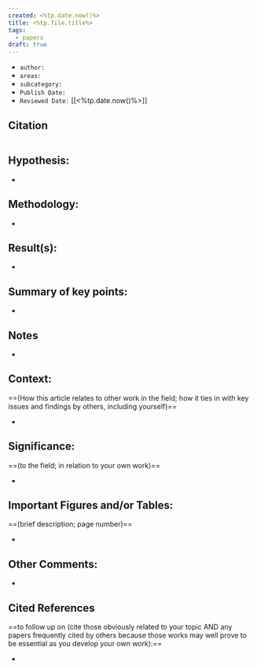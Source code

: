 ```yaml
---
created: <%tp.date.now()%>
title: <%tp.file.title%>
tags:
  - papers
draft: true
---
```


- `author:`
- `areas:`
- `subcategory:`
- `Publish Date:`
- `Reviewed Date:` [[<%tp.date.now()%>]]

## Citation

```latex

```

## Hypothesis:

-

## Methodology:

-

## Result(s):

-

## Summary of key points:

-

## Notes

-

## Context:

==(How this article relates to other work in the field; how it ties in with key issues and findings by others, including yourself)==

-

## Significance:

==(to the field; in relation to your own work)==

-

## Important Figures and/or Tables:

==(brief description; page number)==

-

## Other Comments:

-

## Cited References

==to follow up on (cite those obviously related to your topic AND any papers frequently cited by others because those works may well prove to be essential as you develop your own work):==

-

```query

```

